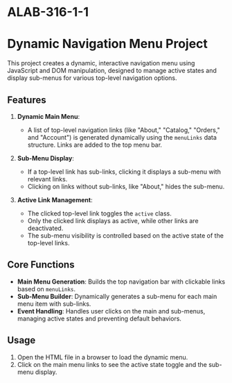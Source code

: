 # ALAB-316-1-1
# Dynamic Navigation Menu Project

This project creates a dynamic, interactive navigation menu using JavaScript and DOM manipulation, designed to manage active states and display sub-menus for various top-level navigation options.

## Features

1. **Dynamic Main Menu**: 
   - A list of top-level navigation links (like "About," "Catalog," "Orders," and "Account") is generated dynamically using the `menuLinks` data structure. Links are added to the top menu bar.

2. **Sub-Menu Display**:
   - If a top-level link has sub-links, clicking it displays a sub-menu with relevant links.
   - Clicking on links without sub-links, like "About," hides the sub-menu.

3. **Active Link Management**:
   - The clicked top-level link toggles the `active` class.
   - Only the clicked link displays as active, while other links are deactivated.
   - The sub-menu visibility is controlled based on the active state of the top-level links.

## Core Functions

- **Main Menu Generation**: Builds the top navigation bar with clickable links based on `menuLinks`.
- **Sub-Menu Builder**: Dynamically generates a sub-menu for each main menu item with sub-links.
- **Event Handling**: Handles user clicks on the main and sub-menus, managing active states and preventing default behaviors.

## Usage

1. Open the HTML file in a browser to load the dynamic menu.
2. Click on the main menu links to see the active state toggle and the sub-menu display.
